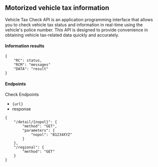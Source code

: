 ## Motorized vehicle tax information
 Vehicle Tax Check API is an application programming interface that allows you to check vehicle tax status and information in real-time using the vehicle's police number. This API is designed to provide convenience in obtaining vehicle tax-related data quickly and accurately.

#### Information results
```
{
    "RC": status,
    "RCM": "messages"
    "DATA": "result"
}
```

#### Endpoints
Check Endpoints
- `{url}`
- response 
```
{
    "/detail/{nopol}": {
        "method": "GET",
        "parameters": {
            "nopol": "B1234XYZ"
        }
    },
    "/regional": {
        "method": "GET"
    }
}
```
